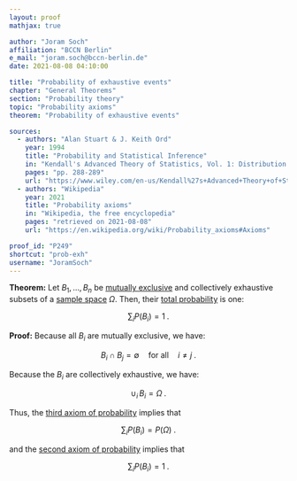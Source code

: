 ```yaml
---
layout: proof
mathjax: true

author: "Joram Soch"
affiliation: "BCCN Berlin"
e_mail: "joram.soch@bccn-berlin.de"
date: 2021-08-08 04:10:00

title: "Probability of exhaustive events"
chapter: "General Theorems"
section: "Probability theory"
topic: "Probability axioms"
theorem: "Probability of exhaustive events"

sources:
  - authors: "Alan Stuart & J. Keith Ord"
    year: 1994
    title: "Probability and Statistical Inference"
    in: "Kendall's Advanced Theory of Statistics, Vol. 1: Distribution Theory"
    pages: "pp. 288-289"
    url: "https://www.wiley.com/en-us/Kendall%27s+Advanced+Theory+of+Statistics%2C+3+Volumes%2C+Set%2C+6th+Edition-p-9780470669549"
  - authors: "Wikipedia"
    year: 2021
    title: "Probability axioms"
    in: "Wikipedia, the free encyclopedia"
    pages: "retrieved on 2021-08-08"
    url: "https://en.wikipedia.org/wiki/Probability_axioms#Axioms"

proof_id: "P249"
shortcut: "prob-exh"
username: "JoramSoch"
---
```



**Theorem:** Let $B_1, \ldots, B_n$ be [mutually exclusive](/D/exc) and collectively exhaustive subsets of a [sample space](/D/samp-spc) $\Omega$. Then, their [total probability](/P/prob-tot) is one:

$$ \label{eq:prob-exh}
\sum_i P(B_i) = 1 \; .
$$


**Proof:** Because all $B_i$ are mutually exclusive, we have:

$$ \label{eq:B-exclusive}
B_i \cap B_j = \emptyset \quad \text{for all} \quad i \neq j \; .
$$

Because the $B_i$ are collectively exhaustive, we have:

$$ \label{eq:B-exhaustive}
\cup_i \, B_i = \Omega \; .
$$

Thus, the [third axiom of probability](/D/prob-ax) implies that

$$ \label{eq:prob-exh-s1}
\sum_i P(B_i) = P(\Omega) \; .
$$

and the [second axiom of probability](/D/prob-ax) implies that

$$ \label{eq:prob-exh-s2}
\sum_i P(B_i) = 1 \; .
$$